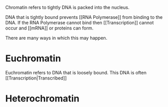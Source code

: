 Chromatin refers to tightly DNA is packed into the nucleus. 

DNA that is tightly bound prevents [[RNA Polymerase]] from binding to the DNA. If the RNA Polymerase cannot bind then [[Transcription]] cannot occur and [[mRNA]] or proteins can form. 

There are many ways in which this may happen.

# Euchromatin

Euchromatin refers to DNA that is loosely bound. This DNA is often [[Transcription|Transcribed]] 

# Heterochromatin
